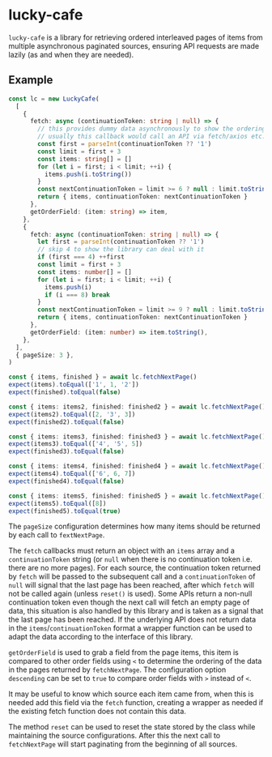 # lucky-cafe

`lucky-cafe` is a library for retrieving ordered interleaved pages of items from multiple asynchronous paginated sources, ensuring API requests are made lazily (as and when they are needed).

## Example

```typescript
const lc = new LuckyCafe(
  [
    {
      fetch: async (continuationToken: string | null) => {
        // this provides dummy data asynchronously to show the ordering works
        // usually this callback would call an API via fetch/axios etc.
        const first = parseInt(continuationToken ?? '1')
        const limit = first + 3
        const items: string[] = []
        for (let i = first; i < limit; ++i) {
          items.push(i.toString())
        }
        const nextContinuationToken = limit >= 6 ? null : limit.toString()
        return { items, continuationToken: nextContinuationToken }
      },
      getOrderField: (item: string) => item,
    },
    {
      fetch: async (continuationToken: string | null) => {
        let first = parseInt(continuationToken ?? '1')
        // skip 4 to show the library can deal with it
        if (first === 4) ++first
        const limit = first + 3
        const items: number[] = []
        for (let i = first; i < limit; ++i) {
          items.push(i)
          if (i === 8) break
        }
        const nextContinuationToken = limit >= 9 ? null : limit.toString()
        return { items, continuationToken: nextContinuationToken }
      },
      getOrderField: (item: number) => item.toString(),
    },
  ],
  { pageSize: 3 },
)

const { items, finished } = await lc.fetchNextPage()
expect(items).toEqual(['1', 1, '2'])
expect(finished).toEqual(false)

const { items: items2, finished: finished2 } = await lc.fetchNextPage()
expect(items2).toEqual([2, '3', 3])
expect(finished2).toEqual(false)

const { items: items3, finished: finished3 } = await lc.fetchNextPage()
expect(items3).toEqual(['4', '5', 5])
expect(finished3).toEqual(false)

const { items: items4, finished: finished4 } = await lc.fetchNextPage()
expect(items4).toEqual(['6', 6, 7])
expect(finished4).toEqual(false)

const { items: items5, finished: finished5 } = await lc.fetchNextPage()
expect(items5).toEqual([8])
expect(finished5).toEqual(true)
```

The `pageSize` configuration determines how many items should be returned by each call to `fextNextPage`.

The `fetch` callbacks must return an object with an `items` array and a `continuationToken` string (or `null` when there is no continuation token i.e. there are no more pages).
For each source, the continuation token returned by `fetch` will be passed to the subsequent call and a `continuationToken` of `null` will signal that the last page has been reached, after which `fetch` will not be called again (unless `reset()` is used).
Some APIs return a non-null continuation token even though the next call will fetch an empty page of data, this situation is also handled by this library and is taken as a signal that the last page has been reached.
If the underlying API does not return data in the `items`/`continuationToken` format a wrapper function can be used to adapt the data according to the interface of this library.

`getOrderField` is used to grab a field from the page items, this item is compared to other order fields using `<` to determine the ordering of the data in the pages returned by `fetchNextPage`.
The configuration option `descending` can be set to `true` to compare order fields with `>` instead of `<`.

It may be useful to know which source each item came from, when this is needed add this field via the `fetch` function, creating a wrapper as needed if the existing fetch function does not contain this data.

The method `reset` can be used to reset the state stored by the class while maintaining the source configurations.
After this the next call to `fetchNextPage` will start paginating from the beginning of all sources.
